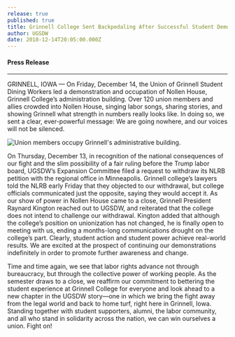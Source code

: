 ```yaml
---
release: true
published: true
title: Grinnell College Sent Backpedaling After Successful Student Demonstration
author: UGSDW
date: 2018-12-14T20:05:00.000Z
---
```

#### Press Release

---

GRINNELL, IOWA — On Friday, December 14, the Union of Grinnell Student Dining Workers led a demonstration and occupation of Nollen House, Grinnell College’s administration building. Over 120 union members and allies crowded into Nollen House, singing labor songs, sharing stories, and showing Grinnell what strength in numbers really looks like. In doing so, we sent a clear, ever-powerful message: We are going nowhere, and our voices will not be silenced.

![Union members occupy Grinnell's administrative building.](/assets/news/occupation-12-14.jpg)

On Thursday, December 13, in recognition of the national consequences of our fight and the slim possibility of a fair ruling before the Trump labor board, UGSDW’s Expansion Committee filed a request to withdraw its NLRB petition with the regional office in Minneapolis. Grinnell college’s lawyers told the NLRB early Friday that they objected to our withdrawal, but college officials communicated just the opposite, saying they would accept it. As our show of power in Nollen House came to a close, Grinnell President Raynard Kington reached out to UGSDW, and reiterated that the college does not intend to challenge our withdrawal.  Kington added that although the college’s position on unionization has not changed, he is finally open to meeting with us, ending a months-long communications drought on the college’s part. Clearly, student action and student power achieve real-world results. We are excited at the prospect of continuing our demonstrations indefinitely in order to promote further awareness and change.

Time and time again, we see that labor rights advance not through bureaucracy, but through the collective power of working people. As the semester draws to a close, we reaffirm our commitment to bettering the student experience at Grinnell College for everyone and look ahead to a new chapter in the UGSDW story—one in which we bring the fight away from the legal world and back to home turf, right here in Grinnell, Iowa. Standing together with student supporters, alumni, the labor community, and all who stand in solidarity across the nation, we can win ourselves a union. Fight on!
